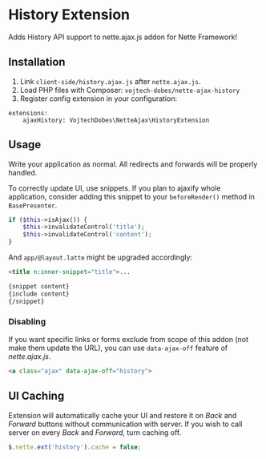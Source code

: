 # History Extension

Adds History API support to nette.ajax.js addon for Nette Framework!

## Installation

1. Link `client-side/history.ajax.js` after `nette.ajax.js`.
2. Load PHP files with Composer: `vojtech-dobes/nette-ajax-history`
3. Register config extension in your configuration:

```
extensions:
	ajaxHistory: VojtechDobes\NetteAjax\HistoryExtension
```

## Usage

Write your application as normal. All redirects and forwards will be properly handled.

To correctly update UI, use snippets. If you plan to ajaxify whole application, consider adding this snippet to your `beforeRender()` method in `BasePresenter`.

```php
if ($this->isAjax()) {
	$this->invalidateControl('title');
	$this->invalidateControl('content');
}
```

And `app/@layout.latte` might be upgraded accordingly:

```html
<title n:inner-snippet="title">...
```

```html
{snippet content}
{include content}
{/snippet}
```

### Disabling

If you want specific links or forms exclude from scope of this addon (not make them update the URL), you can use `data-ajax-off` feature of *nette.ajax.js*.

```html
<a class="ajax" data-ajax-off="history">
```

## UI Caching

Extension will automatically cache your UI and restore it on *Back* and *Forward* buttons without communication with server. If you wish to call server on every *Back* and *Forward*, turn caching off.

```js
$.nette.ext('history').cache = false;
```
